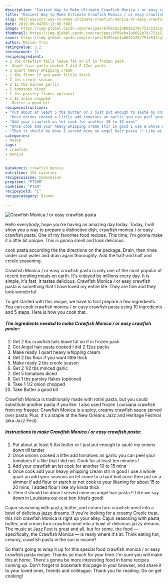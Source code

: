 ```yaml
---
description: "Easiest Way to Make Ultimate Crawfish Monica / or easy crawfish pasta"
title: "Easiest Way to Make Ultimate Crawfish Monica / or easy crawfish pasta"
slug: 4913-easiest-way-to-make-ultimate-crawfish-monica-or-easy-crawfish-pasta
date: 2019-09-04T05:12:08.500Z
image: https://img-global.cpcdn.com/recipes/6f69cba1a0692a78/751x532cq70/crawfish-monica-or-easy-crawfish-pasta-recipe-main-photo.jpg
thumbnail: https://img-global.cpcdn.com/recipes/6f69cba1a0692a78/751x532cq70/crawfish-monica-or-easy-crawfish-pasta-recipe-main-photo.jpg
cover: https://img-global.cpcdn.com/recipes/6f69cba1a0692a78/751x532cq70/crawfish-monica-or-easy-crawfish-pasta-recipe-main-photo.jpg
author: Marian Tran
ratingvalue: 3.2
reviewcount: 11
recipeingredient:
- 2 lbs crawfish tails leave fat on if in frozen pack
-  Angel hair pasta cooked I did 2 12oz packs
- 1 quart heavy whipping cream
- 2 tbs flour if you want little thick
- 2 tbs creole season
- 2 12 tbs minced garlic
- 5 tomatoes diced
- 1 tbs parsley flakes optional
- 1 12 onion chopped
-  Butter a good bit
recipeinstructions:
- "Put about at least 5 tbs butter or I just put enough to sauté my onions down till tender"
- "Once onions cooked a little add tomatoes an garlic you can peel your tomatoes if u like that I did not. Cook for at least ten minutes !"
- "Add your crawfish an let cook for another 10 to 15 mins"
- "Once cook add your heavy whipping cream stir in good I use a whole quart an add your seasons an let come to a hard boil once then put on a simmer if add flour or starch or not cook to your likening for about 15 to 20 mins, I added flour I like my kinda thick"
- "Then it should be done I served mine on angel hair pasta !! Like we say down in Louisiana oui cest bon (that’s good)"
categories:
- Resep
tags:
- crawfish
- monica
- 

katakunci: crawfish monica 
nutrition: 155 calories
recipecuisine: Indonesian
preptime: "PT38M"
cooktime: "PT2H"
recipeyield: "1"
recipecategory: Dinner

---
```



![Crawfish Monica / or easy crawfish pasta](https://img-global.cpcdn.com/recipes/6f69cba1a0692a78/751x532cq70/crawfish-monica-or-easy-crawfish-pasta-recipe-main-photo.jpg)

Hello everybody, hope you're having an amazing day today. Today, I will show you a way to prepare a distinctive dish, crawfish monica / or easy crawfish pasta. One of my favorites food recipes. This time, I'm gonna make it a little bit unique. This is gonna smell and look delicious.

cook pasta according the the directions on the package. Drain, then rinse under cool water and drain again thoroughly. Add the half-and half and creole seasoning.

Crawfish Monica / or easy crawfish pasta is only one of the most popular of recent trending meals on earth. It's enjoyed by millions every day. It is simple, it's fast, it tastes delicious. Crawfish Monica / or easy crawfish pasta is something that I have loved my entire life. They are fine and they look wonderful.


To get started with this recipe, we have to first prepare a few ingredients. You can cook crawfish monica / or easy crawfish pasta using 10 ingredients and 5 steps. Here is how you cook that.

##### The ingredients needed to make Crawfish Monica / or easy crawfish pasta::

1. Get 2 lbs crawfish tails leave fat on if in frozen pack
1. Get  Angel hair pasta cooked I did 2 12oz packs
1. Make ready 1 quart heavy whipping cream
1. Get 2 tbs flour if you want little thick
1. Make ready 2 tbs creole season
1. Get 2 1/2 tbs minced garlic
1. Get 5 tomatoes diced
1. Get 1 tbs parsley flakes (optional)
1. Take 1 1/2 onion chopped
1. Take  Butter a good bit


Crawfish Monica is traditionally made with rotini pasta, but you could substitute another pasta if you like. I also used frozen Louisiana crawfish from my freezer. Crawfish Monica is a spicy, creamy crawfish sauce served over pasta. Plus, it&#39;s a staple at the New Orleans Jazz and Heritage Festival (aka Jazz Fest). 

##### Instructions to make Crawfish Monica / or easy crawfish pasta:

1. Put about at least 5 tbs butter or I just put enough to sauté my onions down till tender
1. Once onions cooked a little add tomatoes an garlic you can peel your tomatoes if u like that I did not. Cook for at least ten minutes !
1. Add your crawfish an let cook for another 10 to 15 mins
1. Once cook add your heavy whipping cream stir in good I use a whole quart an add your seasons an let come to a hard boil once then put on a simmer if add flour or starch or not cook to your likening for about 15 to 20 mins, I added flour I like my kinda thick
1. Then it should be done I served mine on angel hair pasta !! Like we say down in Louisiana oui cest bon (that’s good)


Cajun seasoning with pasta, butter, and cream turn crawfish meat into a bowl of delicious jazzy dreams. If you&#39;re looking for a creamy Creole treat, this rich crawfish Monica is right up your alley. Cajun seasoning with pasta, butter, and cream turn crawfish meat into a bowl of delicious jazzy dreams. The music at Jazz Fest is great and all, but for some, the food — specifically, the Crawfish Monica — is really where it&#39;s at. Think eating hot, creamy, crawfish pasta in the sun is insane? 

So that's going to wrap it up for this special food crawfish monica / or easy crawfish pasta recipe. Thanks so much for your time. I'm sure you will make this at home. There's gonna be more interesting food in home recipes coming up. Don't forget to bookmark this page in your browser, and share it to your loved ones, friends and colleague. Thank you for reading. Go on get cooking!
